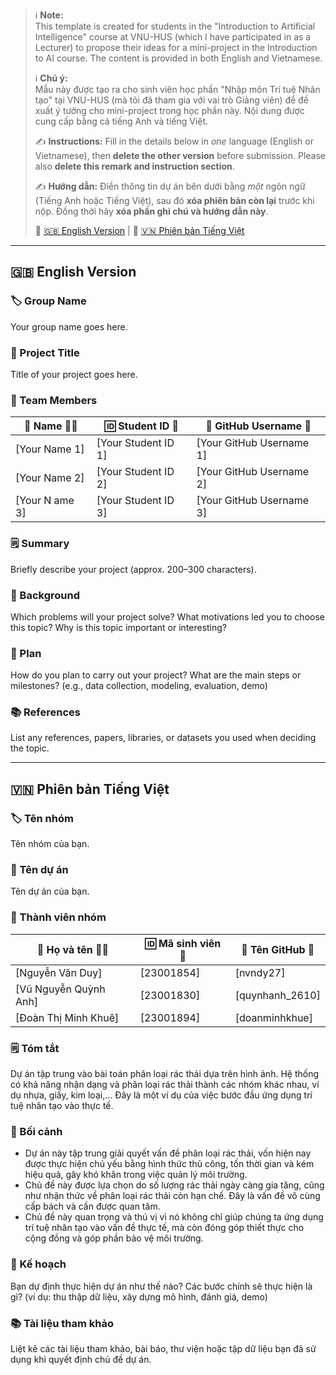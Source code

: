 > ℹ️ **Note:**  
> This template is created for students in the "Introduction to Artificial Intelligence" course at VNU-HUS (which I have participated in as a Lecturer) to propose their ideas for a mini-project in the Introduction to AI course. The content is provided in both English and Vietnamese.  
>  
> ℹ️ **Chú ý:**  
> Mẫu này được tạo ra cho sinh viên học phần "Nhập môn Trí tuệ Nhân tạo" tại VNU-HUS (mà tôi đã tham gia với vai trò Giảng viên) để đề xuất ý tưởng cho mini-project trong học phần này. Nội dung được cung cấp bằng cả tiếng Anh và tiếng Việt.  
>  
> ✍️ **Instructions:** Fill in the details below in *one* language (English or Vietnamese), then **delete the other version** before submission. Please also **delete this remark and instruction section**.  
>  
> ✍️ **Hướng dẫn:** Điền thông tin dự án bên dưới bằng *một* ngôn ngữ (Tiếng Anh hoặc Tiếng Việt), sau đó **xóa phiên bản còn lại** trước khi nộp. Đồng thời hãy **xóa phần ghi chú và hướng dẫn này**.  
>
> 🔗 [🇬🇧 English Version](#-english-version) | 🔗 [🇻🇳 Phiên bản Tiếng Việt](#-phiên-bản-tiếng-việt)

-----

## 🇬🇧 English Version

### 🏷️ Group Name
Your group name goes here.

### 📝 Project Title
Title of your project goes here.

### 👥 Team Members
| 👤 Name 🧑‍🎓     | 🆔 Student ID 🧾     | 🐙 GitHub Username 🔗 |
|------------------|---------------------|-----------------------|
| [Your Name 1]    | [Your Student ID 1] | [Your GitHub Username 1] |
| [Your Name 2]    | [Your Student ID 2] | [Your GitHub Username 2] |
| [Your N ame 3]    | [Your Student ID 3] | [Your GitHub Username 3] |

### 🗒️ Summary
Briefly describe your project (approx. 200–300 characters).

### 🎯 Background
Which problems will your project solve? What motivations led you to choose this topic? Why is this topic important or interesting?

### 🚀 Plan
How do you plan to carry out your project? What are the main steps or milestones? (e.g., data collection, modeling, evaluation, demo)

### 📚 References
List any references, papers, libraries, or datasets you used when deciding the topic.

-----

## 🇻🇳 Phiên bản Tiếng Việt

### 🏷️ Tên nhóm
Tên nhóm của bạn.

### 📝 Tên dự án
Tên dự án của bạn.

### 👥 Thành viên nhóm
| 👤 Họ và tên 🧑‍🎓  | 🆔 Mã sinh viên 🧾 | 🐙 Tên GitHub 🔗     |
|------------------|---------------------|---------------------|
| [Nguyễn Văn Duy]           | [23001854]    | [nvndy27]      |
| [Vũ Nguyễn Quỳnh Anh]      | [23001830]    | [quynhanh_2610]      |
| [Đoàn Thị Minh Khuê]       | [23001894]    | [doanminhkhue]      |

### 🗒️ Tóm tắt
Dự án tập trung vào bài toán phân loại rác thải dựa trên hình ảnh. Hệ thống có khả năng nhận dạng và phân loại rác thải thành các nhóm khác nhau, ví dụ nhựa, giấy, kim loại,... Đây là một ví dụ của việc bước đầu ứng dụng trí tuệ nhân tạo vào thực tế.

### 🎯 Bối cảnh
- Dự án này tập trung giải quyết vấn đề phân loại rác thải, vốn hiện nay được thực hiện chủ yếu bằng hình thức thủ công, tốn thời gian và kém hiệu quả, gây khó khăn trong việc quản lý môi trường.
- Chủ đề này được lựa chọn do số lượng rác thải ngày càng gia tăng, cũng như nhận thức về phân loại rác thải còn hạn chế. Đây là vấn đề vô cùng cấp bách và cần được quan tâm.
- Chủ đề này quan trọng và thú vị vì nó không chỉ giúp chúng ta ứng dụng trí tuệ nhân tạo vào vấn đề thực tế, mà còn đóng góp thiết thực cho cộng đồng và góp phần bảo vệ môi trường.

### 🚀 Kế hoạch
Bạn dự định thực hiện dự án như thế nào? Các bước chính sẽ thực hiện là gì? (ví dụ: thu thập dữ liệu, xây dựng mô hình, đánh giá, demo)

### 📚 Tài liệu tham khảo
Liệt kê các tài liệu tham khảo, bài báo, thư viện hoặc tập dữ liệu bạn đã sử dụng khi quyết định chủ đề dự án.
